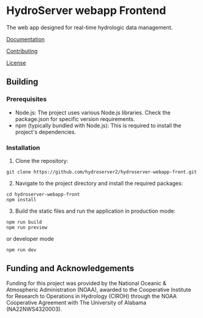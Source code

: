 # HydroServer webapp Frontend

The web app designed for real-time hydrologic data management.

[Documentation](https://hydroserver2.github.io/docs/)

[Contributing](CONTRIBUTING.md)

[License](LICENSE)

## Building

### Prerequisites

- Node.js: The project uses various Node.js libraries. Check the package.json for specific version requirements.
- npm (typically bundled with Node.js): This is required to install the project's dependencies.

### Installation

1. Clone the repository:

```
git clone https://github.com/hydroserver2/hydroserver-webapp-front.git
```

2. Navigate to the project directory and install the required packages:

```
cd hydroserver-webapp-front
npm install
```

3. Build the static files and run the application in production mode:

```
npm run build
npm run preview
```

or developer mode

```
npm run dev
```

## Funding and Acknowledgements

Funding for this project was provided by the National Oceanic & Atmospheric Administration (NOAA), awarded to the Cooperative Institute for Research to Operations in Hydrology (CIROH) through the NOAA Cooperative Agreement with The University of Alabama (NA22NWS4320003).
